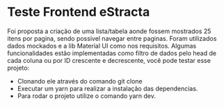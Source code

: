 # Teste Frontend eStracta

Foi proposta a criação de uma lista/tabela aonde fossem mostrados 25 itens por pagina, sendo possivel navegar entre paginas. Foram utilizados dados mockados e a lib Material UI como nos requisitos. Algumas funcionalidades estão implementadas como filtro de dados pelo head de cada coluna ou por ID crescente e decrescente, você pode testar esse projeto:
-  Clonando ele através do comando git clone
-  Executar um yarn para realizar a instalação das dependencias.
-  Para rodar o projeto utilize o comando yarn dev.
